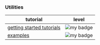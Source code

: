 

### Utilities


| tutorial                                                | level       |
|---------------------------------------------------------|-------------|
| [getting started tutorials](https://scikit-learn.org/stable/getting_started.html)   | ![my badge](https://badgen.net/badge/level/beginner/green)  |
| [examples](https://scikit-learn.org/stable/auto_examples/index.html)  | ![my badge](https://badgen.net/badge/level/complete/grey)  |